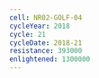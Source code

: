 ```yaml
---
cell: NR02-GOLF-04
cycleYear: 2018
cycle: 21
cycleDate: 2018-21
resistance: 393000
enlightened: 1300000
---
```

